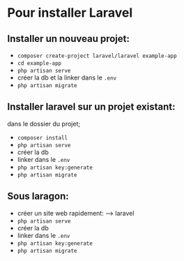 # Pour installer Laravel

## Installer un nouveau projet:
- ``composer create-project laravel/laravel example-app``
- ``cd example-app``
- ``php artisan serve``
- créer la db et la linker dans le ``.env``
- ``php artisan migrate``

## Installer laravel sur un projet existant:
dans le dossier du projet;
- ``composer install``
- ``php artisan serve``
- créer la db
- linker dans le ``.env``
- ``php artisan key:generate``
- ``php artisan migrate``

## Sous laragon:
- créer un site web rapidement: --> laravel
- ``php artisan serve``
- créer la db
- linker dans le ``.env``
- ``php artisan key:generate``
- ``php artisan migrate``

